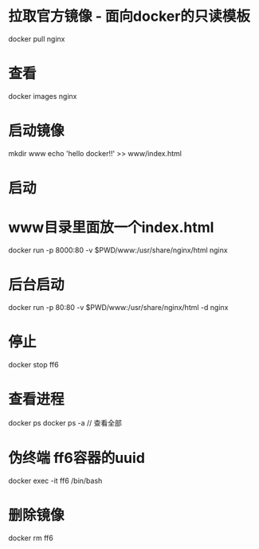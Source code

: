 # 拉取官方镜像 - 面向docker的只读模板
docker pull nginx
# 查看
docker images nginx
# 启动镜像
mkdir www
echo 'hello docker!!' >> www/index.html
# 启动
# www目录里面放一个index.html
docker run -p 8000:80 -v $PWD/www:/usr/share/nginx/html nginx
# 后台启动
docker run -p 80:80 -v $PWD/www:/usr/share/nginx/html -d nginx
# 停止
docker stop ff6
# 查看进程
docker ps
docker ps -a // 查看全部
# 伪终端 ff6容器的uuid
docker exec -it ff6 /bin/bash
# 删除镜像
docker rm ff6